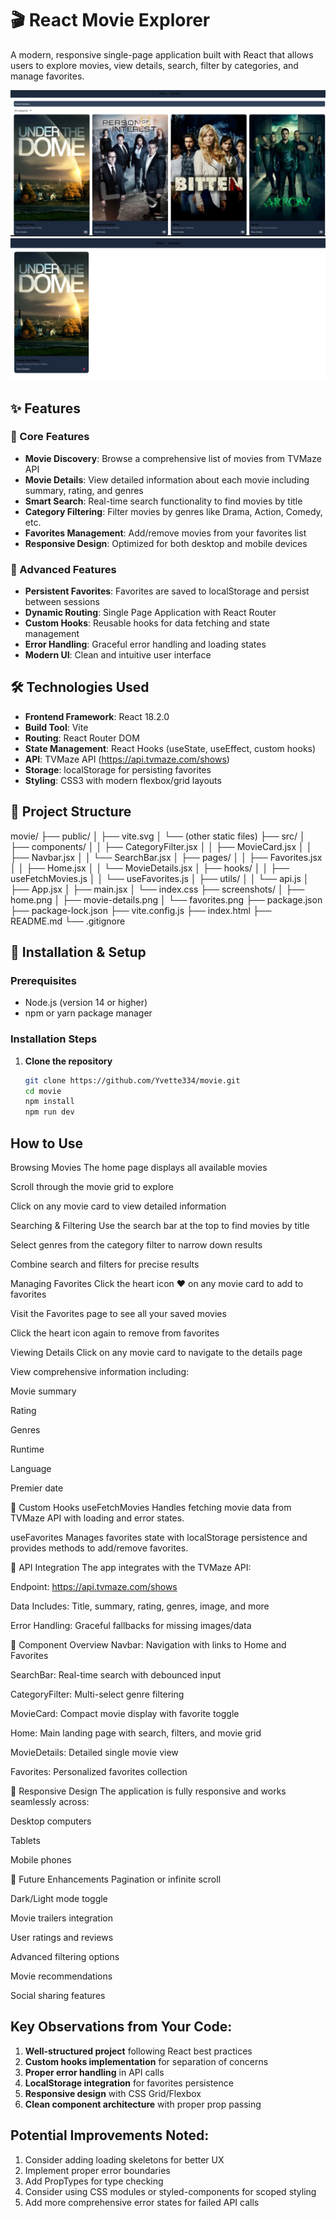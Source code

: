 # 🎬 React Movie Explorer

A modern, responsive single-page application built with React that allows users to explore movies, view details, search, filter by categories, and manage favorites.

![React](https://github.com/Yvette334/movie/blob/7c9571a4cf463e0378557eba369c404b45b7d7c6/Screenshot%202025-10-21%20221536.png)
![Vite](https://github.com/Yvette334/movie/blob/7c9571a4cf463e0378557eba369c404b45b7d7c6/Screenshot%202025-10-21%20221628.png)

## ✨ Features

### 🎯 Core Features
- **Movie Discovery**: Browse a comprehensive list of movies from TVMaze API
- **Movie Details**: View detailed information about each movie including summary, rating, and genres
- **Smart Search**: Real-time search functionality to find movies by title
- **Category Filtering**: Filter movies by genres like Drama, Action, Comedy, etc.
- **Favorites Management**: Add/remove movies from your favorites list
- **Responsive Design**: Optimized for both desktop and mobile devices

### 🚀 Advanced Features
- **Persistent Favorites**: Favorites are saved to localStorage and persist between sessions
- **Dynamic Routing**: Single Page Application with React Router
- **Custom Hooks**: Reusable hooks for data fetching and state management
- **Error Handling**: Graceful error handling and loading states
- **Modern UI**: Clean and intuitive user interface

## 🛠 Technologies Used

- **Frontend Framework**: React 18.2.0
- **Build Tool**: Vite
- **Routing**: React Router DOM
- **State Management**: React Hooks (useState, useEffect, custom hooks)
- **API**: TVMaze API (https://api.tvmaze.com/shows)
- **Storage**: localStorage for persisting favorites
- **Styling**: CSS3 with modern flexbox/grid layouts

## 📁 Project Structure
movie/
├── public/
│   ├── vite.svg
│   └── (other static files)
├── src/
│   ├── components/
│   │   ├── CategoryFilter.jsx
│   │   ├── MovieCard.jsx
│   │   ├── Navbar.jsx
│   │   └── SearchBar.jsx
│   ├── pages/
│   │   ├── Favorites.jsx
│   │   ├── Home.jsx
│   │   └── MovieDetails.jsx
│   ├── hooks/
│   │   ├── useFetchMovies.js
│   │   └── useFavorites.js
│   ├── utils/
│   │   └── api.js
│   ├── App.jsx
│   ├── main.jsx
│   └── index.css
├── screenshots/
│   ├── home.png
│   ├── movie-details.png
│   └── favorites.png
├── package.json
├── package-lock.json
├── vite.config.js
├── index.html
├── README.md
└── .gitignore

## 🚀 Installation & Setup

### Prerequisites
- Node.js (version 14 or higher)
- npm or yarn package manager

### Installation Steps

1. **Clone the repository**
   ```bash
   git clone https://github.com/Yvette334/movie.git
   cd movie 
   npm install
   npm run dev
   ```
## How to Use
Browsing Movies
The home page displays all available movies

Scroll through the movie grid to explore

Click on any movie card to view detailed information

Searching & Filtering
Use the search bar at the top to find movies by title

Select genres from the category filter to narrow down results

Combine search and filters for precise results

Managing Favorites
Click the heart icon ♥ on any movie card to add to favorites

Visit the Favorites page to see all your saved movies

Click the heart icon again to remove from favorites

Viewing Details
Click on any movie card to navigate to the details page

View comprehensive information including:

Movie summary

Rating

Genres

Runtime

Language

Premier date

🔧 Custom Hooks
useFetchMovies
Handles fetching movie data from TVMaze API with loading and error states.

useFavorites
Manages favorites state with localStorage persistence and provides methods to add/remove favorites.

🌟 API Integration
The app integrates with the TVMaze API:

Endpoint: https://api.tvmaze.com/shows

Data Includes: Title, summary, rating, genres, image, and more

Error Handling: Graceful fallbacks for missing images/data

🎨 Component Overview
Navbar: Navigation with links to Home and Favorites

SearchBar: Real-time search with debounced input

CategoryFilter: Multi-select genre filtering

MovieCard: Compact movie display with favorite toggle

Home: Main landing page with search, filters, and movie grid

MovieDetails: Detailed single movie view

Favorites: Personalized favorites collection

📱 Responsive Design
The application is fully responsive and works seamlessly across:

Desktop computers

Tablets

Mobile phones

🔮 Future Enhancements
Pagination or infinite scroll

Dark/Light mode toggle

Movie trailers integration

User ratings and reviews

Advanced filtering options

Movie recommendations

Social sharing features

## Key Observations from Your Code:

1. **Well-structured project** following React best practices
2. **Custom hooks implementation** for separation of concerns
3. **Proper error handling** in API calls
4. **LocalStorage integration** for favorites persistence
5. **Responsive design** with CSS Grid/Flexbox
6. **Clean component architecture** with proper prop passing

## Potential Improvements Noted:

1. Consider adding loading skeletons for better UX
2. Implement proper error boundaries
3. Add PropTypes for type checking
4. Consider using CSS modules or styled-components for scoped styling
5. Add more comprehensive error states for failed API calls
